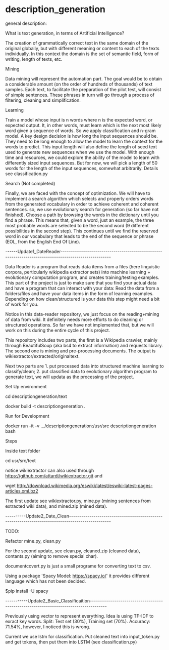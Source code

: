 # description_generation

general description:

What is text generation, in terms of Artificial Intelligence?

The creation of grammatically correct text in the same domain of the original globally, but with different meaning or content to each of the texts individually. In this context the domain is the set of semantic field, form of writing, length of texts, etc.

Mining

Data mining will represent the automation part. The goal would be to obtain a considerable amount (on the order of hundreds of thousands) of text samples. Each text, to facilitate the preparation of the pilot test, will consist of simple sentences. These phrases in turn will go through a process of filtering, cleaning and simplification.

Learning

Train a model whose input is n words where n is the expected word, or expected output. It, in other words, must learn which is the next most likely word given a sequence of words. So we apply classification and n-gram model. A key design decision is how long the input sequences should be. They need to be long enough to allow the model to learn the context for the words to predict. This input length will also define the length of seed text used to generate new sequences when we use the model.
With enough time and resources, we could explore the ability of the model to learn with differently sized input sequences. But for now, we will pick a length of 50 words for the length of the input sequences, somewhat arbitrarily. Details see classification.py


Search (Not completed)

Finally, we are faced with the concept of optimization. We will have to implement a search algorithm which selects and properly orders words from the generated vocabulary in order to achieve coherent and coherent sentences.
so, we use evolutionary search for generation (so far have not finished). Choose a path by browsing the words in the dictionary until you find a phrase. This means that, given a word, just an example, the three most probable words are selected to be the second word (9 different possibilities in the second step). This continues until we find the reserved word in our vocabulary that leads to the end of the sequence or phrase (EOL, from the English End Of Line).


------Update1_DateReader------------------------------------------------------------------------------------------------------

Data Reader is a program that reads data items from a files (here linguistic corpora, perticularly wikipedia extractor sets) into machine learning + evolutionary computation program, and creates training/testing examples. This part of the project is just to make sure that you find your actual data and have a program that can interact with your data: Read the data from a folders/files and have your data items in the form of learning examples. Depending on how clean/structured is your data this step might need a bit of work for you.

Notice in this data-reader repository, we just focus on the reading+mining of data from wiki. It definitely needs more efforts to do cleaning or structured operations. So far we have not implemented that, but we will work on this during the entire cycle of this project.

This repository includes two parts, the first is a Wikipedia crawler, mainly through BeautifulSoup (aka bs4 to extract information) and requests library. The second one is mining and pre-processing documents. The output is wikiextractor/extracted/originaltext.

Next two parts are 1. put processed data into structured machine learning to classify/clean; 2. put classified data to evolutionary algorithm program to generate text, we will updata as the processing of the project.

Set Up environment

cd descriptiongeneration/text

docker build -t descriptiongeneration .

Run for Development

docker run -it -v .../descriptiongeneration:/usr/src descriptiongeneration bash

Steps

Inside text folder

cd usr/src/text

notice wikiextractor can also used through https://github.com/attardi/wikiextractor.git and 

wget http://download.wikimedia.org/eswiki/latest/eswiki-latest-pages-articles.xml.bz2

The first update see wikiextractor.py, mine.py (mining sentences from extracted wiki data), and mined.zip (mined data).

----------Update2_Date_Clean--------------------------------------------------------------------------------------------------

TODO:

Refactor mine.py, clean.py

For the second update, see clean.py, cleaned.zip (cleaned data), contants.py (aiming to remove special char).

documentcovert.py is just a small programe for converting text to csv.

Using a package 'Spacy Model: https://spacy.io/' it provides different language which has not been decided. 

$pip install -U spacy

-----------Update2_Basic_Classificaition--------------------------------------------------------------------------------------

Previously using vector to represent everything. Idea is using TF-IDF to exract key words. Split: Test set (30%), Training set (70%). Accuracy: 71.54%, however, I noticed this is wrong.

Current we use lstm for classification. Put cleaned text into input_token.py and get tokens, then put them into LSTM (see classification.py)


